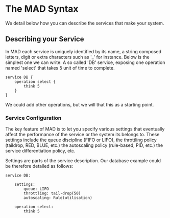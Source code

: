
# The MAD Syntax

We detail below how you can describe the services that make your system. 

## Describing your Service

In MAD each service is uniquely identified by its name, a string composed letters, digit or extra characters such as 
'_' for instance. Below is the simplest one we can write: A so called 'DB' service, exposing one operation named 
'select' that takes 5 unit of time to complete.

    service DB {
        operation select {
            think 5
        }
    }

We could add other operations, but we will that this as a starting point.

### Service Configuration

The key feature of MAD is to let you specify various settings that eventually affect the performance of the service or
the system its belongs to. These settings include the queue discipline (FIFO or LIFO), the throttling policy (taildrop, 
RED, BLUE, etc.) the autoscaling policy (rule-based, PID, etc.) the service differentiation policy, etc.  

Settings are parts of the service description. Our database example could be therefore detailed as follows:
 
    service DB:
    
        settings:
            queue: LIFO
            throttling: tail-drop(50)
            autoscaling: Rule(utilisation)
            
        operation select:
            think 5
            
